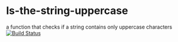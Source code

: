 # Is-the-string-uppercase
a function that checks if a string contains only uppercase characters
[![Build Status](https://travis-ci.org/danieloselu3/Is-the-string-uppercase.svg?branch=master)](https://travis-ci.org/danieloselu3/Is-the-string-uppercase)
